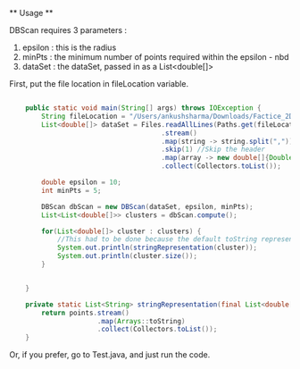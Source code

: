** Usage **

DBScan requires 3 parameters :
1. epsilon : this is the radius
2. minPts : the minimum number of points required within the epsilon - nbd 
3. dataSet : the dataSet, passed in as a List<double[]>


First, put the file location in fileLocation variable.

   
```java

    public static void main(String[] args) throws IOException {
        String fileLocation = "/Users/ankushsharma/Downloads/Factice_2Dexample.csv";
        List<double[]> dataSet = Files.readAllLines(Paths.get(fileLocation))
                                      .stream()
                                      .map(string -> string.split(",")) // Each line is a string, we break it based on delimiter ',' . This gives us an array
                                      .skip(1) //Skip the header
                                      .map(array -> new double[]{Double.valueOf(array[1]), Double.valueOf(array[2])}) // The 2nd and 3rd column in the csv file
                                      .collect(Collectors.toList());

        double epsilon = 10;
        int minPts = 5;

        DBScan dbScan = new DBScan(dataSet, epsilon, minPts);
        List<List<double[]>> clusters = dbScan.compute();

        for(List<double[]> cluster : clusters) {
            //This had to be done because the default toString representation of double[] is just the hash code
            System.out.println(stringRepresentation(cluster));
            System.out.println(cluster.size());
        }


    }

    private static List<String> stringRepresentation(final List<double[]> points) {
        return points.stream()
                      .map(Arrays::toString)
                      .collect(Collectors.toList());
    }


```

Or, if you prefer, go to Test.java, and just run the code.
